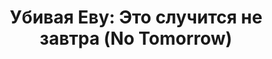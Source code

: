 ---
draft: false
slug: ubivaia-evu-eto-sluchitsia-ne-zavtra-no-tomorrow-65834717
title: 'Убивая Еву: Это случится не завтра (No Tomorrow)'
type: books
params:
  authors:
    - Luke Jennings, Люк Дженнингс
  book_title: 'Убивая Еву: Это случится не завтра (No Tomorrow)'
  book_description: 'Вторая часть трилогии о тандеме агента Евы Поластри и наемной убийцы Вилланель. Фирменный британский юмор, неожиданные повороты сюжета и долгожданное продолжение захватывающего детектива пера Люка Дженнингса – впервые на русском языке. Ева обнаруживает, что старший офицер разведки куплен "Двенадцатью" (секретной организацией и работодателем Вилланель). Пока Ева его допрашивает, пытаясь соединить кусочки головоломки воедино, Вилланель снова начинает охоту… In a hotel room in Venice, where she''s just completed a routine assassination, Villanelle receives a late-night call.Eve Polastri has discovered that a senior MI5 officer is in the pay of the Twelve, and is about to debrief him. As Eve interrogates her subject, desperately trying to fit the pieces of the puzzle together, Villanelle moves in for the kill.The duel between the two women intensifies, as does their mutual obsession, and when the action moves from the high passes of the Tyrol to the heart of Russia, Eve finally begins to unwrap the enigma of her adversary''s true identity.'
  cover: https://images-na.ssl-images-amazon.com/images/S/compressed.photo.goodreads.com/books/1622908429i/58266040.jpg
  editions count: '23'
  isbn: '9785171186258'
  languages:
    - Английский
    - Русский
  goodreads_link: https://www.goodreads.com/book/show/58266040
  page_count: '240'
  publication_year: '2018'
  publishers:
    - АСТ
  russian_audioversion: false
  russian_translation_status: exists
  series: Killing Eve
  short_book_description: Вторая часть трилогии о тандеме агента Евы Поластри и наемной убийцы Вилланель. Фирменный британский юмор, неожиданные повороты сюжета и долгожданное продолжение захватывающего детектива пера Люка Дженнингса – впервые на русском языке...
  tags:
    - LGBTQIA+
    - crime
    - mystery
    - queer
    - spy stories
    - thriller
    - thrillers
---